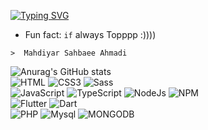 [![Typing SVG](https://readme-typing-svg.herokuapp.com?font=josefin+sans&color=F7F7F7&background=FFE40700&lines=Madhiyar+Sahbaee+Ahmadi;TypeScript+-+nodeJs+-+Lit;Love+Vscode%F0%9F%92%99)](https://git.io/typing-svg)
<!-- [![Typing SVG](https://readme-typing-svg.herokuapp.com/?lines=Mahdiyar+Sahbaee+Ahmadi;TypeScript-nodeJs-litElement;love+Vscode❤️)](https://git.io/typing-svg) -->

-  Fun fact: `if` always Topppp :))))
 ```
 >  Mahdiyar Sahbaee Ahmadi 
```
![Anurag's GitHub stats](https://github-readme-stats.vercel.app/api?username=sahbaee&show_icons=true&theme=radical)<br/>
![HTML](https://img.shields.io/badge/HTML5-E34F26?style=for-the-badge&logo=html5&logoColor=white) ![CSS3](https://img.shields.io/badge/css3-%231572B6.svg?style=for-the-badge&logo=css3&logoColor=white) ![Sass](https://img.shields.io/badge/Sass-CC6699?style=for-the-badge&logo=sass&logoColor=white)
<br/>![JavaScript](https://img.shields.io/badge/javascript-%23323330.svg?style=for-the-badge&logo=javascript&logoColor=%23F7DF1E)  ![TypeScript](https://img.shields.io/badge/TypeScript-007ACC?style=for-the-badge&logo=typescript&logoColor=white) ![NodeJs](https://img.shields.io/badge/Node.js-339933?style=for-the-badge&logo=nodedotjs&logoColor=white)  ![NPM](https://img.shields.io/badge/npm-CB3837?style=for-the-badge&logo=npm&logoColor=white
)<br/>  ![Flutter](https://img.shields.io/badge/Flutter-02569B?style=for-the-badge&logo=flutter&logoColor=white)   ![Dart](https://img.shields.io/badge/Dart-0175C2?style=for-the-badge&logo=dart&logoColor=white)<br/> ![PHP](https://img.shields.io/badge/PHP-777BB4?style=for-the-badge&logo=php&logoColor=white) ![Mysql](https://img.shields.io/badge/MySQL-005C84?style=for-the-badge&logo=mysql&logoColor=white)  ![MONGODB](https://img.shields.io/badge/MongoDB-4EA94B?style=for-the-badge&logo=mongodb&logoColor=white) <br/>
<!-- ![](https://github-readme-stats.vercel.app/api/top-langs/?username=sahbaee&theme=radical&hide_border=true) -->




<!-- ![xd](https://img.shields.io/badge/Adobe%20XD-470137?style=for-the-badge&logo=Adobe%20XD&logoColor=#FF61F6) -->
